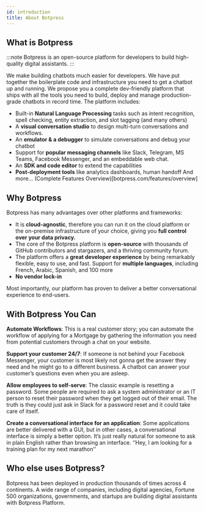 ```yaml
---
id: introduction
title: About Botpress
---
```


## What is Botpress

:::note
Botpress is an open-source platform for developers to build high-quality digital assistants.
:::

We make building chatbots much easier for developers. We have put together the boilerplate code and infrastructure you need to get a chatbot up and running. We propose you a complete dev-friendly platform that ships with all the tools you need to build, deploy and manage production-grade chatbots in record time. The platform includes:
- Built-in **Natural Language Processing** tasks such as intent recognition, spell checking, entity extraction, and slot tagging (and many others)
- A **visual conversation studio** to design multi-turn conversations and workflows.
- An **emulator & a debugger** to simulate conversations and debug your chatbot
- Support for **popular messaging channels** like Slack, Telegram, MS Teams, Facebook Messenger, and an embeddable web chat.
- An **SDK and code editor** to extend the capabilities
- **Post-deployment tools** like analytics dashboards, human handoff
And more… (Complete Features Overview)[botpress.com/features/overview]

## Why Botpress
Botpress has many advantages over other platforms and frameworks:
- It is **cloud-agnostic**, therefore you can run it on the cloud platform or the on-premise infrastructure of your choice, giving you **full control over your data privacy.**
- The core of the Botpress platform is **open-source** with thousands of GitHub contributors and stargazers, and a thriving community forum.
- The platform offers a **great developer experience** by being remarkably flexible, easy to use, and fast.
Support for **multiple languages**, including French, Arabic, Spanish, and 100 more
- **No vendor lock-in**

Most importantly, our platform has proven to deliver a better conversational experience to end-users. 

## With Botpress You Can
**Automate Workflows**: This is a real customer story; you can automate the workflow of applying for a Mortgage by gathering the information you need from potential customers through a chat on your website.

**Support your customer 24/7**: If someone is not behind your Facebook Messenger, your customer is most likely not gonna get the answer they need and he might go to a different business. A chatbot can answer your customer’s questions even when you are asleep.

**Allow employees to self-serve**: The classic example is resetting a password. Some people are required to ask a system administrator or an IT person to reset their password when they get logged out of their email. The truth is they could just ask in Slack for a password reset and it could take care of itself.

**Create a conversational interface for an application**: Some applications are better delivered with a GUI, but in other cases, a conversational interface is simply a better option. It’s just really natural for someone to ask in plain English rather than browsing an interface. ‘’Hey, I am looking for a training plan for my next marathon’’

## Who else uses Botpress?
Botpress has been deployed in production thousands of times across 4 continents. A wide range of companies, including digital agencies, Fortune 500 organizations, governments, and startups are building digital assistants with Botpress Platform.

